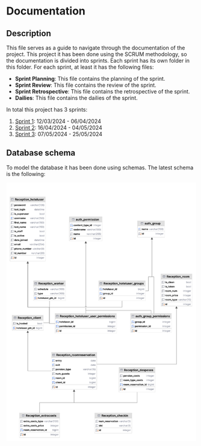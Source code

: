 # Documentation

## Description

This file serves as a guide to navigate through the documentation of the project. This project it has been done using
the SCRUM methodology, so the documentation is divided into sprints. Each sprint has its own folder in this folder. For
each sprint, at least it has the following files:

- **Sprint Planning**: This file contains the planning of the sprint.
- **Sprint Review**: This file contains the review of the sprint.
- **Sprint Retrospective**: This file contains the retrospective of the sprint.
- **Dailies**: This file contains the dailies of the sprint.

In total this project has 3 sprints:

1. [Sprint 1](./sprint1): 12/03/2024 - 06/04/2024
2. [Sprint 2](./sprint2): 16/04/2024 - 04/05/2024
3. [Sprint 3](./sprint3): 07/05/2024 - 25/05/2024

## Database schema

To model the database it has been done using schemas. The latest schema is the following:

![Database schema](./database_schema/database_schema_v2.png)
